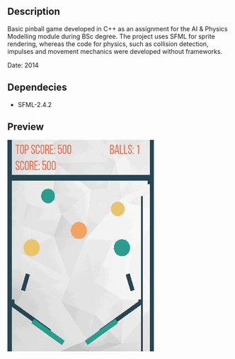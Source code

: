 ## Description 

Basic pinball game developed in C++ as an assignment for the AI &amp; Physics Modelling module during BSc degree. 
The project uses SFML for sprite rendering, whereas the code for physics, such as collision detection, impulses and movement mechanics were developed without frameworks. 

Date: 2014


## Dependecies

- SFML-2.4.2

## Preview 

![](resources/pinball.gif)


